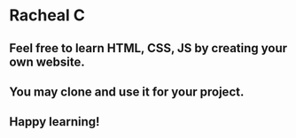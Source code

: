# Racheal C

## Feel free to learn HTML, CSS, JS by creating your own website.
## You may clone and use it for your project.
## Happy learning!
